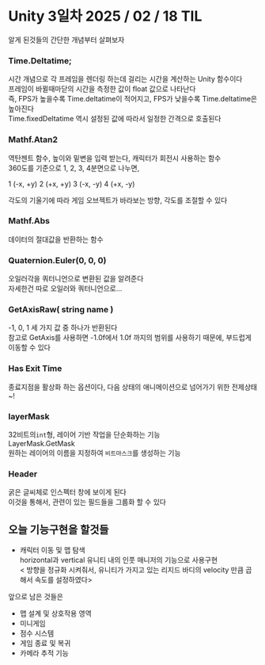 # Unity 3일차 2025 / 02 / 18 TIL 

알게 된것들의 간단한 개념부터 살펴보자

### Time.Deltatime;  
시간 개념으로 각 프레임을 렌더링 하는데 걸리는 시간을 계산하는 Unity 함수이다  
프레임이 바뀔때마닫의 시간을 측정한 값이 float 값으로 나타난다    
즉, FPS가 높을수록 Time.deltatime이 적어지고, FPS가 낮을수록 Time.deltatime은 높아진다  
Time.fixedDeltatime 역시 설정된 값에 따라서 일정한 간격으로 호출된다  

### Mathf.Atan2  
역탄젠트 함수, 높이와 밑변을 입력 받는다, 캐릭터가 회전시 사용하는 함수  
360도를 기준으로 1, 2, 3, 4분면으로 나누면, 

1 (-x, +y)
2 (+x, +y)
3 (-x, -y)
4 (+x, -y)

각도의 기울기에 따라 게임 오브젝트가 바라보는 방향, 각도를 조절할 수 있다  

### Mathf.Abs
데이터의 절대값을 반환하는 함수  

### Quaternion.Euler(0, 0, 0)  
오일러각을 쿼터니언으로 변환된 값을 알려준다  
자세한건 따로 오일러와 쿼터니언으로...

### GetAxisRaw( string name )
-1, 0, 1 세 가지 값 중 하나가 반환된다  
참고로 GetAxis를 사용하면 -1.0f에서 1.0f 까지의 범위를 사용하기 때문에, 부드럽게 이동할 수 있다

### Has Exit Time
종료지점을 활상화 하는 옵션이다, 다음 상태의 애니메이션으로 넘어가기 위한 전제상태~!

### layerMask
32비트의`int`형, 레이어 기반 작업을 단순화하는 기능  
LayerMask.GetMask  
원하는 레이어의 이름을 지정하여 `비트마스크`를 생성하는 기능  

### Header
굵은 글씨체로 인스펙터 창에 보이게 된다  
이것을 통해서, 관련이 있는 필드들을 그룹화 할 수 있다

## 오늘 기능구현을 할것들
- 캐릭터 이동 및 맵 탐색  
horizontal과 vertical 유니티 내의 인풋 매니저의 기능으로 사용구현  
< 방향을 정규화 시켜줘서, 유니티가 가지고 있는 리지드 바디의 velocity 만큼 곱해서 속도를 설정하였다>


앞으로 남은 것들은
- 맵 설계 및 상호작용 영역
- 미니게임
- 점수 시스템
- 게임 종료 및 복귀
- 카메라 추적 기능
